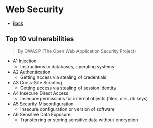 # Web Security

+ [Back](..README.md)

## Top 10 vulnerabilities

> By OWASP (The Open Web Application Security Project)

+ A1 Injection
    + Instructions to databases, operating systems
+ A2 Authentication
    + Getting access via stealing of credentials
+ A3 Cross-Site Scripting
    + Getting access via stealing of session identity
+ A4 Insecure Direct Access
    + Insecure permissions for internal objects
        (files, dirs, db keys)
+ A5 Security Misconfiguration
    + Insecure configuration or version of software
+ A6 Sensitive Data Exposure
    + Transferring or storing sensitive
        data without encryption
